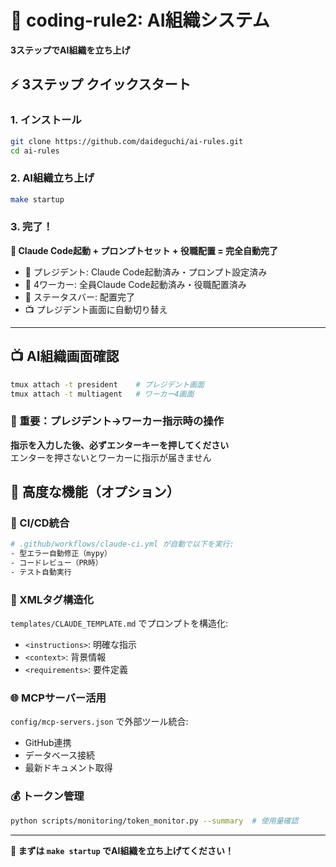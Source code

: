 # 🚀 coding-rule2: AI組織システム

**3ステップでAI組織を立ち上げ**

## ⚡ 3ステップ クイックスタート

### 1. インストール
```bash
git clone https://github.com/daideguchi/ai-rules.git
cd ai-rules
```

### 2. AI組織立ち上げ
```bash
make startup
```

### 3. 完了！
**🚀 Claude Code起動 + プロンプトセット + 役職配置 = 完全自動完了**  
- 👑 プレジデント: Claude Code起動済み・プロンプト設定済み  
- 👥 4ワーカー: 全員Claude Code起動済み・役職配置済み  
- 🎨 ステータスバー: 配置完了  
- 📺 プレジデント画面に自動切り替え

---

## 📺 AI組織画面確認

```bash
tmux attach -t president    # プレジデント画面
tmux attach -t multiagent   # ワーカー4画面
```

### 🔴 重要：プレジデント→ワーカー指示時の操作
**指示を入力した後、必ずエンターキーを押してください**  
エンターを押さないとワーカーに指示が届きません

## 🔧 高度な機能（オプション）

### 🤖 CI/CD統合
```bash
# .github/workflows/claude-ci.yml が自動で以下を実行:
- 型エラー自動修正（mypy）
- コードレビュー（PR時）
- テスト自動実行
```

### 📝 XMLタグ構造化
`templates/CLAUDE_TEMPLATE.md` でプロンプトを構造化:
- `<instructions>`: 明確な指示
- `<context>`: 背景情報
- `<requirements>`: 要件定義

### 🌐 MCPサーバー活用
`config/mcp-servers.json` で外部ツール統合:
- GitHub連携
- データベース接続
- 最新ドキュメント取得

### 💰 トークン管理
```bash
python scripts/monitoring/token_monitor.py --summary  # 使用量確認
```

---

**🎯 まずは `make startup` でAI組織を立ち上げてください！**